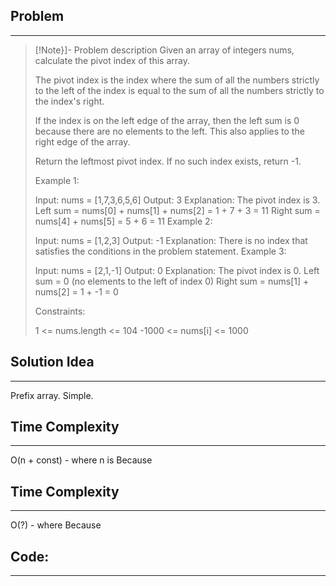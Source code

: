 ## Problem
___
>[!Note}]- Problem description
> Given an array of integers nums, calculate the pivot index of this array.
> 
> The pivot index is the index where the sum of all the numbers strictly to the left of the index is equal to the sum of all the numbers strictly to the index's right.
> 
> If the index is on the left edge of the array, then the left sum is 0 because there are no elements to the left. This also applies to the right edge of the array.
> 
> Return the leftmost pivot index. If no such index exists, return -1.
> 
>  
> 
> Example 1:
> 
> Input: nums = [1,7,3,6,5,6]
> Output: 3
> Explanation:
> The pivot index is 3.
> Left sum = nums[0] + nums[1] + nums[2] = 1 + 7 + 3 = 11
> Right sum = nums[4] + nums[5] = 5 + 6 = 11
> Example 2:
> 
> Input: nums = [1,2,3]
> Output: -1
> Explanation:
> There is no index that satisfies the conditions in the problem statement.
> Example 3:
> 
> Input: nums = [2,1,-1]
> Output: 0
> Explanation:
> The pivot index is 0.
> Left sum = 0 (no elements to the left of index 0)
> Right sum = nums[1] + nums[2] = 1 + -1 = 0
>  
> 
> Constraints:
> 
> 1 <= nums.length <= 104
> -1000 <= nums[i] <= 1000
## Solution Idea
___
Prefix array. Simple.

## Time Complexity
___
O(n + const) - where n is 
Because 

## Time Complexity
___
O(?) - where 
Because 


## Code:
___
```go



```